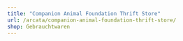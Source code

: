 ```yaml
---
title: "Companion Animal Foundation Thrift Store"
url: /arcata/companion-animal-foundation-thrift-store/
shop: Gebrauchtwaren
---
```

